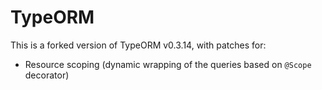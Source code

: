 # TypeORM

This is a forked version of TypeORM v0.3.14, with patches for:
- Resource scoping (dynamic wrapping of the queries based on `@Scope` decorator)